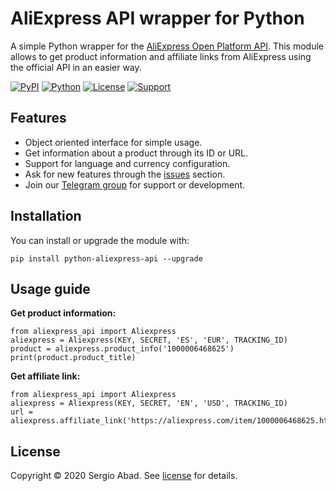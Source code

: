 AliExpress API wrapper for Python
=======================================================
A simple Python wrapper for the [AliExpress Open Platform API](https://developers.aliexpress.com). This module allows to get product information and affiliate links from AliExpress using the official API in an easier way.

[![PyPI](https://img.shields.io/pypi/v/python-aliexpress-api?color=%231182C2&label=PyPI)](https://pypi.org/project/python-aliexpress-api/)
[![Python](https://img.shields.io/badge/Python->3.6-%23FFD140)](https://www.python.org/)
[![License](https://img.shields.io/badge/License-MIT-%23e83633)](https://github.com/sergioteula/python-aliexpress-api/blob/master/LICENSE)
[![Support](https://img.shields.io/badge/Support-Good-brightgreen)](https://github.com/sergioteula/python-aliexpress-api/issues)


Features
--------

* Object oriented interface for simple usage.
* Get information about a product through its ID or URL.
* Support for language and currency configuration.
* Ask for new features through the [issues](https://github.com/sergioteula/python-aliexpress-api/issues) section.
* Join our [Telegram group](https://t.me/PythonAliExpressAPI) for support or development.

Installation
-------------

You can install or upgrade the module with:

    pip install python-aliexpress-api --upgrade


Usage guide
-----------
**Get product information:**

    from aliexpress_api import Aliexpress
    aliexpress = Aliexpress(KEY, SECRET, 'ES', 'EUR', TRACKING_ID)
    product = aliexpress.product_info('1000006468625')
    print(product.product_title)

**Get affiliate link:**

    from aliexpress_api import Aliexpress
    aliexpress = Aliexpress(KEY, SECRET, 'EN', 'USD', TRACKING_ID)
    url = aliexpress.affiliate_link('https://aliexpress.com/item/1000006468625.html')


License
-------------
Copyright © 2020 Sergio Abad. See [license](https://github.com/sergioteula/python-aliexpress-api/blob/master/LICENSE) for details.
